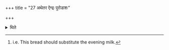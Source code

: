 +++
title = "27 अथेतर ऐन्द्रः पुरोडाशः"

+++

<details><summary>थिते</summary>

27. Then the other (oblation-material:evening milk) should be a sacrificial bread for Indra.[^1]


[^1]: i.e. This bread should substitute the evening milk.
</details>
